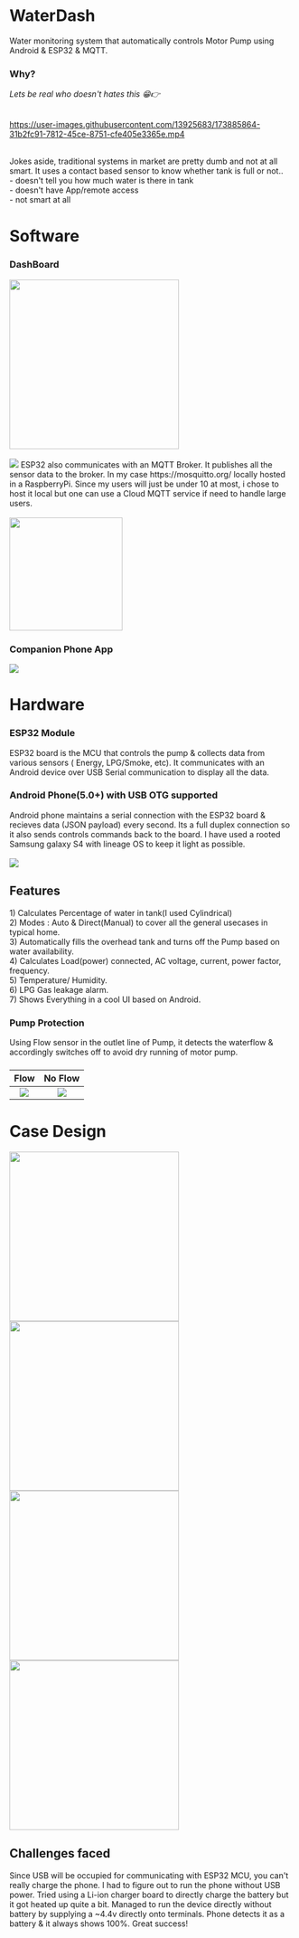 # WaterDash
Water monitoring system that automatically controls Motor Pump using Android &amp; ESP32 & MQTT.


<h3> Why? </h3>
<i>Lets be real who doesn't hates this 😁👉</i>  <br><br>



https://user-images.githubusercontent.com/13925683/173885864-31b2fc91-7812-45ce-8751-cfe405e3365e.mp4



<br>
Jokes aside, traditional systems in market are pretty dumb and not at all smart. It uses a contact based sensor to know whether tank is full or not..<br>
- doesn't tell you how much water is there in tank<br>
- doesn't have App/remote access<br>
- not smart at all<br>

<h1> Software </h1>
<h3>DashBoard</h3>
<img src="/images/DashApp.png" height=300>
<br><br>
<img src="https://github.com/mqtt/mqttorg-graphics/blob/master/mqtt-logo-250.png">
ESP32 also communicates with an MQTT Broker. It publishes all the sensor data to the broker. In my case https://mosquitto.org/ locally hosted in a RaspberryPi. Since my users will just be under 10 at most, i chose to host it local but one can use a Cloud MQTT service if need to handle large users.
<br><br><img src="https://mqtt.org/assets/img/mqtt-publish-subscribe.png" height= 200>
<h3>Companion Phone App</h3>
<img src="/images/22-06-08-00-22-33_AdobeExpress.gif"> 




<h1> Hardware </h1>
<h3></h3>
<h3>ESP32 Module</h3>
ESP32 board is the MCU that controls the pump & collects data from various sensors ( Energy, LPG/Smoke, etc). It communicates with an Android device over USB Serial communication to display all the data.
<h3></h3>
<h3>Android Phone(5.0+) with USB OTG supported</h3>
Android phone maintains a serial connection with the ESP32 board & recieves data (JSON payload) every second. Its a full duplex connection so it also sends controls commands back to the board. I have used a rooted Samsung galaxy S4 with lineage OS to keep it light as possible.<br>
<br>
<img src="/images/diagram.png">


<h2> Features</h2>
1) Calculates Percentage of water in tank(I used Cylindrical)<br>
2) Modes : Auto & Direct(Manual) to cover all the general usecases in typical home.<br>
3) Automatically fills the overhead tank and turns off the Pump based on water availability.<br>
4) Calculates Load(power) connected, AC voltage, current, power factor, frequency.<br>
5) Temperature/ Humidity.<br>
6) LPG Gas leakage alarm.<br>
7) Shows Everything in a cool UI based on Android.

<h3> Pump Protection</h3>
Using Flow sensor in the outlet line of Pump, it detects the waterflow & accordingly switches off to avoid dry running of motor pump.
<h3></h3>

Flow             |  No Flow
:-------------------------:|:-------------------------:
<img src="/images/flow.gif">  |  <img src="/images/noflow.gif">

<h1> Case Design </h1>
<img src="/images/1.png" height=300>
<img src="/images/2.png" height=300>
<img src="/images/3.png" height=300>
<img src="/images/4.png" height=300>

<h2>Challenges faced</h2>
Since USB will be occupied for communicating with ESP32 MCU, you can't really charge the phone. I had to figure out to run the phone without USB power. 
Tried using a Li-ion charger board to directly charge the battery but it got heated up quite a bit.
Managed to run the device directly without battery by supplying a ~4.4v directly onto terminals. Phone detects it as a battery & it always shows 100%. Great success!


